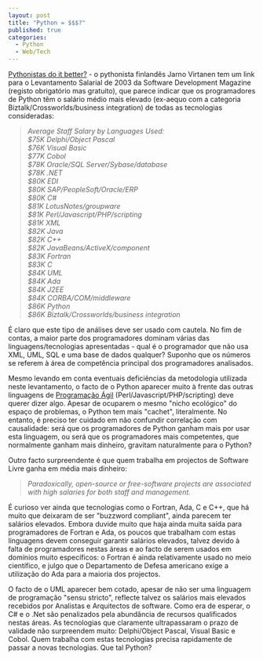```yaml
---
layout: post
title: "Python = $$$?"
published: true
categories:
  - Python
  - Web/Tech
---
```

<p><a href="http://www.hole.fi/jajvirta/weblog/20040317T0701.html">Pythonistas do it better?</a> - o pythonista finlandês Jarno Virtanen tem um link para o <a href"http://www.sdmagazine.com/documents/s=8939/sdm0311a/sdm0311a.html">Levantamento Salarial de 2003</a> da Software Development Magazine (registo obrigatório mas gratuito), que parece indicar que os programadores de Python têm o salário médio mais elevado (ex-aequo com a categoria Biztalk/Crossworlds/business integration) de todas as tecnologias consideradas:<blockquote><cite>Average Staff Salary by Languages Used:<br />
$75K Delphi/Object Pascal<br />
$76K Visual Basic<br />
$77K Cobol<br />
$78K Oracle/SQL Server/Sybase/database<br />
$78K .NET<br />
$80K EDI<br />
$80K SAP/PeopleSoft/Oracle/ERP<br />
$80K C#<br />
$81K LotusNotes/groupware<br />
$81K Perl/Javascript/PHP/scripting<br />
$81K XML<br />
$82K Java<br />
$82K C++<br />
$82K JavaBeans/ActiveX/component<br />
$83K Fortran<br />
$83K C<br />
$84K UML<br />
$84K Ada<br />
$84K J2EE<br />
$84K CORBA/COM/middleware<br />
$86K Python<br />
$86K Biztalk/Crossworlds/business integration</cite></blockquote>É claro que este tipo de análises deve ser usado com cautela. No fim de contas, a maior parte dos programadores dominam várias das linguagens/tecnologias apresentadas - qual é o programador que não usa XML, UML, SQL e uma base de dados qualquer? Suponho que os números se referem à área de competência principal dos programadores analisados.</p>

<p>Mesmo levando em conta eventuais deficiências da metodologia utilizada neste levantamento, o facto de o Python aparecer muito à frente das outras linguagens de <a href="http://en.wikipedia.org/wiki/Agile_programming_language">Programação Ágil</a> (Perl/Javascript/PHP/scripting) deve querer dizer algo. Apesar de ocuparem o mesmo "nicho ecológico" do espaço de problemas, o Python tem mais "cachet", literalmente. No entanto, é preciso ter cuidado em não confundir correlação com causalidade: será que os programadores de Python ganham mais por usar esta linguagem, ou será que os programadores mais competentes, que normalmente ganham mais dinheiro, gravitam naturalmente para o Python?</p>

<p>Outro facto surpreendente é que quem trabalha em projectos de Software Livre ganha em média mais dinheiro:<blockquote><cite>Paradoxically, open-source or free-software projects are associated with high salaries for both staff and management.</cite></blockquote>É curioso ver ainda que tecnologias como o Fortran, Ada, C e C++, que há muito que deixaram de ser "buzzword compliant", ainda parecem ter salários elevados. Embora duvide muito que haja ainda muita saída para programadores de Fortran e Ada, os poucos que trabalham com estas linguagens devem conseguir garantir salários elevados, talvez devido à falta de programadores nestas áreas e ao facto de serem usados em domínios muito específicos: o Fortran é ainda relativamente usado no meio científico, e julgo que o Departamento de Defesa americano exige a utilização do Ada para a maioria dos projectos.</p>

<p>O facto de o UML aparecer bem cotado, apesar de não ser uma linguagem de programação "sensu stricto", reflecte talvez os salários mais elevados recebidos por Analistas e Arquitectos de software. Como era de esperar, o C# e o .Net são penalizados pela abundância de recursos qualificados nestas áreas. As tecnologias que claramente ultrapassaram o prazo de validade não surpreendem muito: Delphi/Object Pascal, Visual Basic e Cobol. Quem trabalha com estas tecnologias precisa rapidamente de passar a novas tecnologias. Que tal Python?</p>

